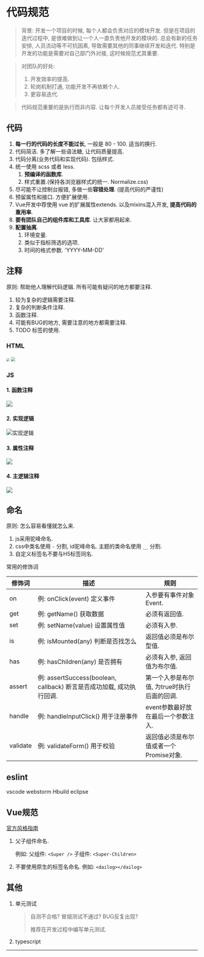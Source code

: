 # 代码规范

> 背景: 开发一个项目的时候, 每个人都会负责对应的模块开发. 但是在项目的迭代过程中, 是很难做到让一个人一直负责他开发的模块的. 总会有新的任务安排, 人员流动等不可抗因素, 导致需要其他的同事继续开发和迭代. 特别是开发的功能是需要对自己部门外对接, 这时候规范尤其重要. 

> 对团队的好处: 
>
> 1. 开发效率的提高.
> 2. 轮岗机制打通, 功能开发不再依赖个人. 
> 3. 更容易迭代. 

> 代码规范重要的是执行而非内容. 让每个开发人员接受任务都有迹可寻.



## 代码

1. **每一行的代码的长度不能过长**, 一般是 80 - 100. 适当的换行. 
2. 代码简洁.  多了解一些语法糖, 让代码质量提高. 
3. 代码分离(业务代码和实现代码). 包括样式.
4. 统一使用 scss 或者 less. 
   1. **预编译的函数库**.
   2. 样式重置.(保持各浏览器样式的统一. Normalize.css)
5. 尽可能不让控制台报错, 多做一些**容错处理**. (提高代码的严谨性)
6. 预留属性和接口. 方便扩展使用. 
7. Vue开发中荐使用 vue 的扩展属性extends. 以及mixins混入开发, **提高代码的重用率**.
8. **要有团队自己的组件库和工具库**. 让大家都用起来. 
9. **配置抽离**.
   1. 环境变量.
   2. 类似于指标筛选的选项.
   3. 时间的格式参数. 'YYYY-MM-DD' 



## 注释

原则: 帮助他人理解代码逻辑. 所有可能有疑问的地方都要注释. 

1. 较为复杂的逻辑需要注释. 
2. 复杂的判断条件注释. 
3. 函数注释.
4. 可能有BUG的地方, 需要注意的地方都需要注释. 
5. TODO 标签的使用. 



### HTML

<img src="../../images/html_注释1.png" style="zoom:50%;" /> <img src="../../images/html_注释2.png" style="zoom: 67%;" />

### JS

#### 1. 函数注释 
![](../../images/函数.png)

#### 2. 实现逻辑 
![实现逻辑](../../images/实现逻辑.png)

#### 3. 属性注释
![](../../images/属性.png)

#### 4. 主逻辑注释

![](../../images/流程注释.png)



## 命名

原则: 怎么容易看懂就怎么来. 

1. js采用驼峰命名.
2. css中类名使用 `-` 分割, id驼峰命名.  主题的类命名使用 `__` 分割. 
3. 自定义标签名不要与H5标签同名. 



常用的修饰词

| 修饰词   | 描述                                                         | 规则                                        |
| -------- | ------------------------------------------------------------ | ------------------------------------------- |
| on       | 例: onClick(event) 定义事件                                  | 入参要有事件对象Event.                      |
| get      | 例: getName() 获取数据                                       | 必须有返回值.                               |
| set      | 例: setName(value) 设置属性值                                | 必须有入参.                                 |
| is       | 例: isMounted(any) 判断是否找怎么                            | 返回值必须是布尔型值.                       |
| has      | 例: hasChildren(any) 是否拥有                                | 必须有入参, 返回值为布尔值.                 |
| assert   | 例: assertSuccess(boolean, callback) 断言是否成功加载, 成功执行回调. | 第一个入参是布尔值, 为true时执行后面的回调. |
| handle   | 例: handleInputClick() 用于注册事件                          | event参数最好放在最后一个参数注入.          |
| validate | 例: validateForm() 用于校验                                  | 返回值必须是布尔值或者一个Promise对象.      |



## eslint

vscode webstorm Hbuild eclipse



## Vue规范

[官方风格指南][1]

1. 父子组件命名. 

   例如: 父组件: `<Super />` 子组件: `<Super-Children>`

2. 不要使用原生的标签名命名. 例如:  `<dailog></dailog>`



## 其他

1. 单元测试

   > 自测不合格? 冒烟测试不通过? BUG反复出现? 
   >
   > 推荐在开发过程中编写单元测试. 

2. typescript





---

[1]: https://cn.vuejs.org/v2/style-guide/